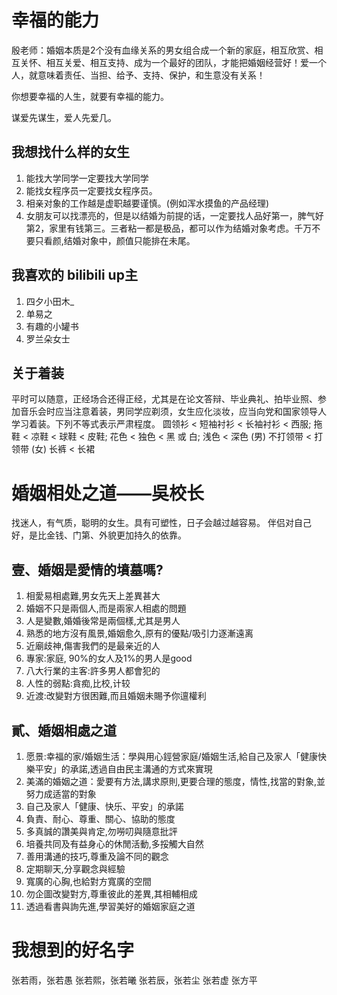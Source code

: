 # 幸福的能力
殷老师：婚姻本质是2个没有血缘关系的男女组合成一个新的家庭，相互欣赏、相互关怀、相互关爱、相互支持、成为一个最好的团队，才能把婚姻经营好！爱一个人，就意味着责任、当担、给予、支持、保护，和生意没有关系！

你想要幸福的人生，就要有幸福的能力。

谋爱先谋生，爱人先爱几。
## 我想找什么样的女生
1. 能找大学同学一定要找大学同学
2. 能找女程序员一定要找女程序员。
3. 相亲对象的工作越是虚职越要谨慎。(例如浑水摸鱼的产品经理)
4. 女朋友可以找漂亮的，但是以结婚为前提的话，一定要找人品好第一，脾气好第2，家里有钱第三。三者粘一都是极品，都可以作为结婚对象考虑。千万不要只看颜,结婚对象中，颜值只能排在未尾。

## 我喜欢的 bilibili up主
1. 四夕小田木_
2. 单易之
3. 有趣的小罐书
4. 罗兰朵女士
## 关于着装
平时可以随意，正经场合还得正经，尤其是在论文答辩、毕业典礼、拍毕业照、参加音乐会时应当注意着装，男同学应剃须，女生应化淡妆，应当向党和国家领导人学习着装。下列不等式表示严肃程度。
圆领衫 < 短袖衬衫 < 长袖衬衫 < 西服; 
拖鞋 < 凉鞋 < 球鞋 < 皮鞋;
花色 < 独色 < 黑 或 白; 
 浅色 < 深色
(男) 不打领带 < 打领带
(女) 长裤 < 长裙
# 婚姻相处之道——吳校长
找迷人，有气质，聪明的女生。具有可塑性，日子会越过越容易。
伴侣对自己好，是比金钱、门第、外貌更加持久的依靠。
## 壹、婚姻是愛情的墳墓嗎?
1. 相愛易相處難,男女先天上差異甚大
2. 婚姻不只是兩個人,而是兩家人相處的問題
3. 人是變數,婚婚後常是兩個樣,尤其是男人
4. 熟悉的地方沒有風景,婚姻愈久,原有的優點/吸引力逐漸遠离
5. 近廟歧神,傷害我們的是最亲近的人
6. 專家:家庭, 90%的女人及1%的男人是good
7. 八大行業的主客:許多男人都會犯的
8. 人性的弱點:貪痴,比校,计较
9. 近渡:改變對方很困難,而且婚姻未賜予你邅權利
## 貳、婚姻相處之道
1. 愿景:幸福的家/婚姻生活：學與用心鋞營家庭/婚姻生活,給自己及家人「健康快樂平安」的承諾,透過自由民主溝通的方式來實現
2. 美滿的婚姻之道：愛要有方法,講求原則,更要合理的態度，情性,找當的對象,並努力成适當的對象
3. 自己及家人「健康、快乐、平安」的承諾
4.  負責、耐心、尊重、關心、協助的態度
5.  多真誠的讚美與肯定,勿嘮叨與隨意批評
6.  培養共同及有益身心的休閒活動,多挼觸大自然
7.  善用溝通的技巧,尊重及論不同的觀念
8.  定期聊天,分享觀念與經驗
9.  寬廣的心胸,也給對方寬廣的空間
10. 勿企圖改變對方,尊重彼此的差異,其相輔相成
11. 透過看書與詢先進,學習美好的婚姻家庭之道
# 我想到的好名字
张若雨，张若愚
张若熙，张若曦
张若辰，张若尘
张若虚
张方平